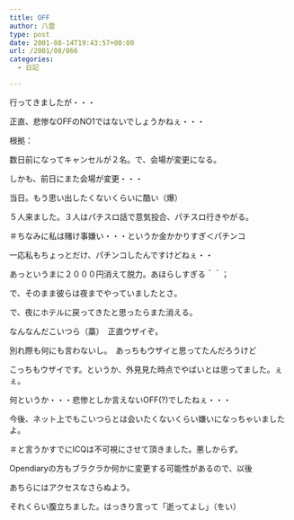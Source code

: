 ```yaml
---
title: OFF
author: 八雲
type: post
date: 2001-08-14T19:43:57+00:00
url: /2001/08/866
categories:
  - 日記

---
```

行ってきましたが・・・
  
正直、悲惨なOFFのNO1ではないでしょうかねぇ・・・

根拠：
  
数日前になってキャンセルが２名。で、会場が変更になる。
  
しかも、前日にまた会場が変更・・・
  
当日。もう思い出したくないくらいに酷い（爆）
  
５人来ました。３人はパチスロ話で意気投合、パチスロ行きやがる。
  
＃ちなみに私は賭け事嫌い・・・というか金かかりすぎ＜パチンコ
  
一応私もちょっとだけ、パチンコしたんですけどねぇ・・
  
あっというまに２０００円消えて脱力。あほらしすぎる＾＾；
  
で、そのまま彼らは夜までやっていましたとさ。
  
で、夜にホテルに戻ってきたと思ったらまた消える。
  
なんなんだこいつら（藁）　正直ウザイぞ。
  
別れ際も何にも言わないし。　あっちもウザイと思ってたんだろうけど
  
こっちもウザイです。というか、外見見た時点でやばいとは思ってました。ぇぇ。
  
何というか・・・悲惨としか言えないOFF(?)でしたねぇ・・・
  
今後、ネット上でもこいつらとは会いたくないくらい嫌いになっちゃいましたよ。
  
＃と言うかすでにICQは不可視にさせて頂きました。悪しからず。
  
Opendiaryの方もブラクラか何かに変更する可能性があるので、以後
  
あちらにはアクセスなさらぬよう。
  
それくらい腹立ちました。はっきり言って「逝ってよし」（をい）